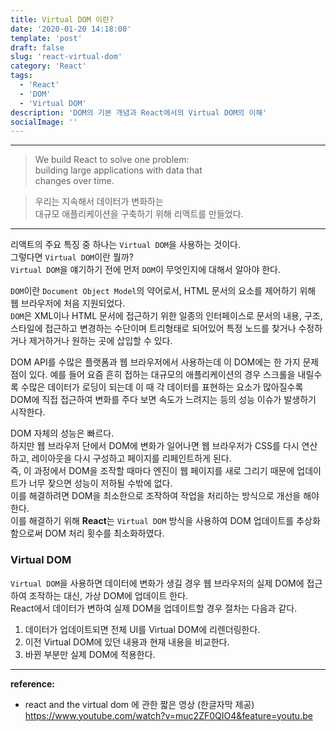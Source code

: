 ```yaml
---
title: Virtual DOM 이란?
date: '2020-01-20 14:18:00'
template: 'post'
draft: false
slug: 'react-virtual-dom'
category: 'React'
tags:
  - 'React'
  - 'DOM'
  - 'Virtual DOM'
description: 'DOM의 기본 개념과 React에서의 Virtual DOM의 이해'
socialImage: ''
---
```


---

> We build React to solve one problem:  
> building large applications with data that  
> changes over time.

> 우리는 지속해서 데이터가 변화하는  
> 대규모 애플리케이션을 구축하기 위해 리액트를 만들었다.

---

리액트의 주요 특징 중 하나는 `Virtual DOM`을 사용하는 것이다.  
그렇다면 `Virtual DOM`이란 뭘까?  
`Virtual DOM`을 얘기하기 전에 먼저 `DOM`이 무엇인지에 대해서 알아야 한다.

`DOM`이란 `Document Object Model`의 약어로서, HTML 문서의 요소를 제어하기 위해 웹 브라우저에 처음 지원되었다.  
`DOM`은 XML이나 HTML 문서에 접근하기 위한 일종의 인터페이스로 문서의 내용, 구조, 스타일에 접근하고 변경하는 수단이며 트리형태로 되어있어 특정 노드를 찾거나 수정하거나 제거하거나 원하는 곳에 삽입할 수 있다.

DOM API를 수많은 플랫폼과 웹 브라우저에서 사용하는데 이 DOM에는 한 가지 문제점이 있다. 예를 들어 요즘 흔히 접하는 대규모의 애플리케이션의 경우 스크롤을 내릴수록 수많은 데이터가 로딩이 되는데 이 때 각 데이터를 표현하는 요소가 많아질수록 DOM에 직접 접근하여 변화를 주다 보면 속도가 느려지는 등의 성능 이슈가 발생하기 시작한다.

DOM 자체의 성능은 빠르다.  
하지만 웹 브라우저 단에서 DOM에 변화가 일어나면 웹 브라우저가 CSS를 다시 연산하고, 레이아웃을 다시 구성하고 페이지를 리페인트하게 된다.  
즉, 이 과정에서 DOM을 조작할 때마다 엔진이 웹 페이지를 새로 그리기 때문에 업데이트가 너무 잦으면 성능이 저하될 수밖에 없다.  
이를 해결하려면 DOM을 최소한으로 조작하여 작업을 처리하는 방식으로 개선을 해야한다.  
이를 해결하기 위해 **React**는 `Virtual DOM` 방식을 사용하여 DOM 업데이트를 추상화함으로써 DOM 처리 횟수를 최소화하였다.

### Virtual DOM

`Virtual DOM`을 사용하면 데이터에 변화가 생길 경우 웹 브라우저의 실제 DOM에 접근하여 조작하는 대신, 가상 DOM에 업데이트 한다.  
React에서 데이터가 변하여 실제 DOM을 업데이트할 경우 절차는 다음과 같다.

1. 데이터가 업데이트되면 전체 UI를 Virtual DOM에 리렌더링한다.
2. 이전 Virtual DOM에 있던 내용과 현재 내용을 비교한다.
3. 바뀐 부분만 실제 DOM에 적용한다.

<hr>

**reference:**

- react and the virtual dom 에 관한 짧은 영상 (한글자막 제공)  
  <https://www.youtube.com/watch?v=muc2ZF0QIO4&feature=youtu.be>
